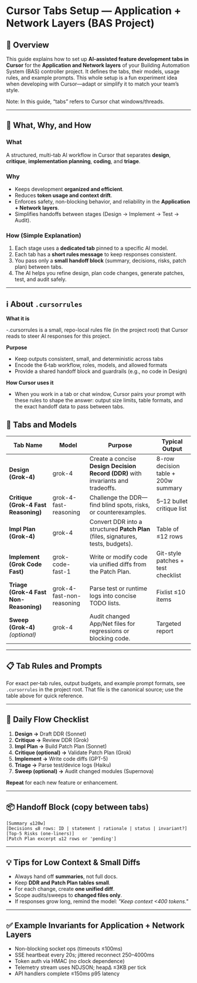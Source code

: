 # Cursor Tabs Setup — Application + Network Layers (BAS Project)

## 📘 Overview

This guide explains how to set up **AI-assisted feature development tabs in Cursor** for the **Application and Network layers** of your Building Automation System (BAS) controller project. It defines the tabs, their models, usage rules, and example prompts. This whole setup is a fun experiment idea when developing with Cursor—adapt or simplify it to match your team’s style.

Note: In this guide, “tabs” refers to Cursor chat windows/threads.

---

## 🧭 What, Why, and How

### **What**

A structured, multi-tab AI workflow in Cursor that separates **design**, **critique**, **implementation planning**, **coding**, and **triage**.

### **Why**

* Keeps development **organized and efficient**.
* Reduces **token usage and context drift**.
* Enforces safety, non-blocking behavior, and reliability in the **Application + Network layers**.
* Simplifies handoffs between stages (Design → Implement → Test → Audit).

### **How (Simple Explanation)**

1. Each stage uses a **dedicated tab** pinned to a specific AI model.
2. Each tab has a **short rules message** to keep responses consistent.
3. You pass only a **small handoff block** (summary, decisions, risks, patch plan) between tabs.
4. The AI helps you refine design, plan code changes, generate patches, test, and audit safely.

---

## ℹ️ About `.cursorrules`

**What it is**

-.cursorrules is a small, repo-local rules file (in the project root) that Cursor reads to steer AI responses for this project.

**Purpose**

- Keep outputs consistent, small, and deterministic across tabs
- Encode the 6‑tab workflow, roles, models, and allowed formats
- Provide a shared handoff block and guardrails (e.g., no code in Design)

**How Cursor uses it**

- When you work in a tab or chat window, Cursor pairs your prompt with these rules to shape the answer: output size limits, table formats, and the exact handoff data to pass between tabs.

## 🧩 Tabs and Models

| Tab Name                               | Model                     | Purpose                                                                           | Typical Output                      |
| -------------------------------------- | ------------------------- | --------------------------------------------------------------------------------- | ----------------------------------- |
| **Design (Grok-4)**                    | grok-4                    | Create a concise **Design Decision Record (DDR)** with invariants and tradeoffs.  | 8-row decision table + 200w summary |
| **Critique (Grok-4 Fast Reasoning)**   | grok-4-fast-reasoning     | Challenge the DDR—find blind spots, risks, or counterexamples.                    | 5–12 bullet critique list           |
| **Impl Plan (Grok-4)**                 | grok-4                    | Convert DDR into a structured **Patch Plan** (files, signatures, tests, budgets). | Table of ≤12 rows                   |
| **Implement (Grok Code Fast)**         | grok-code-fast-1          | Write or modify code via unified diffs from the Patch Plan.                       | Git-style patches + test checklist  |
| **Triage (Grok-4 Fast Non-Reasoning)** | grok-4-fast-non-reasoning | Parse test or runtime logs into concise TODO lists.                               | Fixlist ≤10 items                   |
| **Sweep (Grok-4)** *(optional)*        | grok-4                    | Audit changed App/Net files for regressions or blocking code.                     | Targeted report                     |

---

## 📋 Tab Rules and Prompts

For exact per‑tab rules, output budgets, and example prompt formats, see `.cursorrules` in the project root. That file is the canonical source; use the table above for quick reference.

---

## 🔁 Daily Flow Checklist

1. **Design →** Draft DDR (Sonnet)
2. **Critique →** Review DDR (Grok)
3. **Impl Plan →** Build Patch Plan (Sonnet)
4. **Critique (optional) →** Validate Patch Plan (Grok)
5. **Implement →** Write code diffs (GPT-5)
6. **Triage →** Parse test/device logs (Haiku)
7. **Sweep (optional) →** Audit changed modules (Supernova)

**Repeat** for each new feature or enhancement.

---

## 📦 Handoff Block (copy between tabs)

```
[Summary ≤120w]
[Decisions ≤8 rows: ID | statement | rationale | status | invariant?]
[Top-5 Risks (one-liners)]
[Patch Plan excerpt ≤12 rows or 'pending']
```

---

## 💡 Tips for Low Context & Small Diffs

* Always hand off **summaries**, not full docs.
* Keep **DDR and Patch Plan tables small**.
* For each change, create **one unified diff**.
* Scope audits/sweeps to **changed files only**.
* If responses grow long, remind the model: *"Keep context <400 tokens."*

---

## ✅ Example Invariants for Application + Network Layers

* Non-blocking socket ops (timeouts ≤100ms)
* SSE heartbeat every 20s; jittered reconnect 250–4000ms
* Token auth via HMAC (no clock dependence)
* Telemetry stream uses NDJSON; heapΔ ≤3KB per tick
* API handlers complete ≤150ms p95 latency

